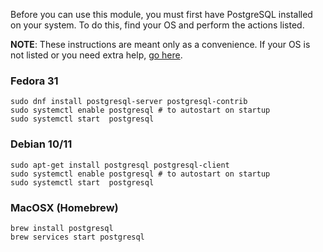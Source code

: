 Before you can use this module, you must first have PostgreSQL installed on
your system. To do this, find your OS and perform the actions listed. 

**NOTE**: These instructions are meant only as a convenience. If your OS is not
listed or you need extra help, [go here](https://www.postgresql.org/download/).

### Fedora 31
```
sudo dnf install postgresql-server postgresql-contrib
sudo systemctl enable postgresql # to autostart on startup
sudo systemctl start  postgresql
```

### Debian 10/11
```
sudo apt-get install postgresql postgresql-client
sudo systemctl enable postgresql # to autostart on startup
sudo systemctl start  postgresql
```

### MacOSX (Homebrew)
```
brew install postgresql
brew services start postgresql
```
